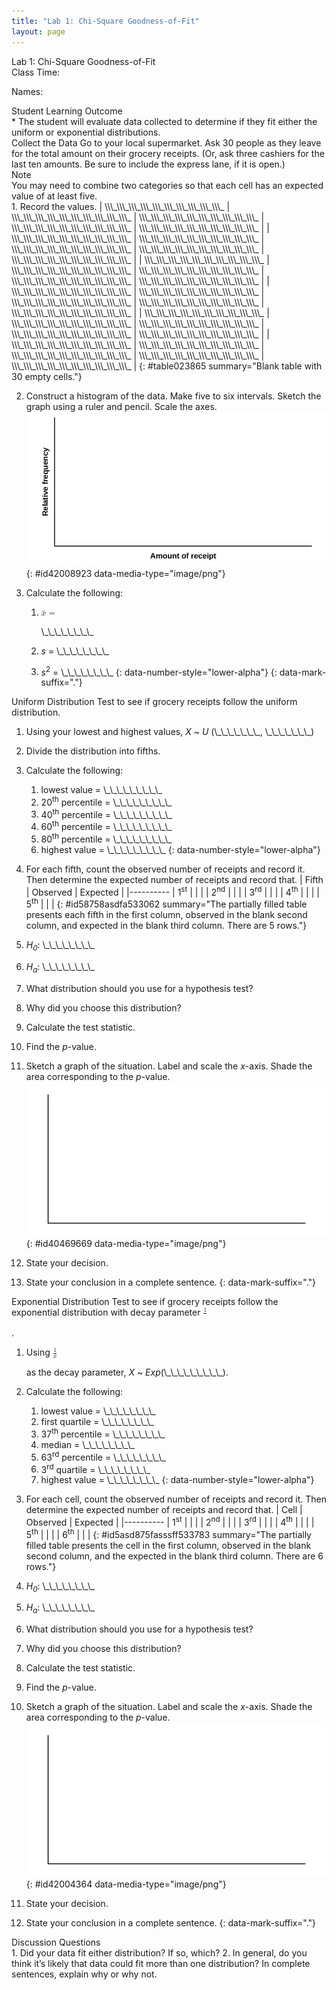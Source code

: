 ```yaml
---
title: "Lab 1: Chi-Square Goodness-of-Fit"
layout: page
---
```



<div data-type="note" class="statistics lab" data-label="" markdown="1">
<div data-type="title">
Lab 1: Chi-Square Goodness-of-Fit
</div>
Class Time:

Names:

<div data-type="list" id="id5380464" markdown="1">
<div data-type="title">
Student Learning Outcome
</div>
* The student will evaluate data collected to determine if they fit either the uniform or exponential distributions.

</div>
<span data-type="title">Collect the Data</span> Go to your local supermarket. Ask 30 people as they leave for the total amount on their grocery receipts. (Or, ask three cashiers for the last ten amounts. Be sure to include the express lane, if it is open.)

<div data-type="note" id="eip-665" data-label="">
<div data-type="title">
Note
</div>
You may need to combine two categories so that each cell has an expected value of at least five.
</div>
1.  Record the values.
    | \\\_\\\_\\\_\\\_\\\_\\\_\\\_\\\_\\\_\\\_ | \\\_\\\_\\\_\\\_\\\_\\\_\\\_\\\_\\\_\\\_ | \\\_\\\_\\\_\\\_\\\_\\\_\\\_\\\_\\\_\\\_ | \\\_\\\_\\\_\\\_\\\_\\\_\\\_\\\_\\\_\\\_ | \\\_\\\_\\\_\\\_\\\_\\\_\\\_\\\_\\\_\\\_ |
    | \\\_\\\_\\\_\\\_\\\_\\\_\\\_\\\_\\\_\\\_ | \\\_\\\_\\\_\\\_\\\_\\\_\\\_\\\_\\\_\\\_ | \\\_\\\_\\\_\\\_\\\_\\\_\\\_\\\_\\\_\\\_ | \\\_\\\_\\\_\\\_\\\_\\\_\\\_\\\_\\\_\\\_ | \\\_\\\_\\\_\\\_\\\_\\\_\\\_\\\_\\\_\\\_ |
    | \\\_\\\_\\\_\\\_\\\_\\\_\\\_\\\_\\\_\\\_ | \\\_\\\_\\\_\\\_\\\_\\\_\\\_\\\_\\\_\\\_ | \\\_\\\_\\\_\\\_\\\_\\\_\\\_\\\_\\\_\\\_ | \\\_\\\_\\\_\\\_\\\_\\\_\\\_\\\_\\\_\\\_ | \\\_\\\_\\\_\\\_\\\_\\\_\\\_\\\_\\\_\\\_ |
    | \\\_\\\_\\\_\\\_\\\_\\\_\\\_\\\_\\\_\\\_ | \\\_\\\_\\\_\\\_\\\_\\\_\\\_\\\_\\\_\\\_ | \\\_\\\_\\\_\\\_\\\_\\\_\\\_\\\_\\\_\\\_ | \\\_\\\_\\\_\\\_\\\_\\\_\\\_\\\_\\\_\\\_ | \\\_\\\_\\\_\\\_\\\_\\\_\\\_\\\_\\\_\\\_ |
    | \\\_\\\_\\\_\\\_\\\_\\\_\\\_\\\_\\\_\\\_ | \\\_\\\_\\\_\\\_\\\_\\\_\\\_\\\_\\\_\\\_ | \\\_\\\_\\\_\\\_\\\_\\\_\\\_\\\_\\\_\\\_ | \\\_\\\_\\\_\\\_\\\_\\\_\\\_\\\_\\\_\\\_ | \\\_\\\_\\\_\\\_\\\_\\\_\\\_\\\_\\\_\\\_ |
    | \\\_\\\_\\\_\\\_\\\_\\\_\\\_\\\_\\\_\\\_ | \\\_\\\_\\\_\\\_\\\_\\\_\\\_\\\_\\\_\\\_ | \\\_\\\_\\\_\\\_\\\_\\\_\\\_\\\_\\\_\\\_ | \\\_\\\_\\\_\\\_\\\_\\\_\\\_\\\_\\\_\\\_ | \\\_\\\_\\\_\\\_\\\_\\\_\\\_\\\_\\\_\\\_ |
    {: #table023865 summary="Blank table with 30 empty cells."}

2.  Construct a histogram of the data. Make five to six intervals. Sketch the graph using a ruler and pencil. Scale the axes. ![Blank graph with relative frequency on vertical](../resources/fig-ch11_15_01.png){: #id42008923 data-media-type="image/png"}


3.  Calculate the following:
    1.  <math xmlns="http://www.w3.org/1998/Math/MathML"> <mrow> <mover accent="true"> <mi>x</mi> <mo>¯</mo> </mover> <mo>=</mo> </mrow> </math>
        
        \\\_\\\_\\\_\\\_\\\_\\\_\\\_\\\_
    2.  *s* = \\\_\\\_\\\_\\\_\\\_\\\_\\\_\\\_
    3.  *s*<sup>2</sup> = \\\_\\\_\\\_\\\_\\\_\\\_\\\_\\\_
    {: data-number-style="lower-alpha"}
{: data-mark-suffix="."}

<span data-type="title">Uniform Distribution</span> Test to see if grocery receipts follow the uniform distribution.

1.  Using your lowest and highest values, *X* ~ *U* (\\\_\\\_\\\_\\\_\\\_\\\_\\\_, \\\_\\\_\\\_\\\_\\\_\\\_\\\_)
2.  Divide the distribution into fifths.
3.  Calculate the following:
    1.  lowest value = \\\_\\\_\\\_\\\_\\\_\\\_\\\_\\\_\\\_
    2.  20<sup>th</sup> percentile = \\\_\\\_\\\_\\\_\\\_\\\_\\\_\\\_\\\_
    3.  40<sup>th</sup> percentile = \\\_\\\_\\\_\\\_\\\_\\\_\\\_\\\_\\\_
    4.  60<sup>th</sup> percentile = \\\_\\\_\\\_\\\_\\\_\\\_\\\_\\\_\\\_
    5.  80<sup>th</sup> percentile = \\\_\\\_\\\_\\\_\\\_\\\_\\\_\\\_\\\_
    6.  highest value = \\\_\\\_\\\_\\\_\\\_\\\_\\\_\\\_\\\_
    {: data-number-style="lower-alpha"}

4.  For each fifth, count the observed number of receipts and record it. Then determine the expected number of receipts and record that.
    | Fifth | Observed | Expected |
    |----------
    | 1<sup>st</sup> |  |  |
    | 2<sup>nd</sup> |  |  |
    | 3<sup>rd</sup> |  |  |
    | 4<sup>th</sup> |  |  |
    | 5<sup>th</sup> |  |  |
    {: #id58758asdfa533062 summary="The partially filled table presents each fifth in the first column, observed in the blank second column, and expected in the blank third column. There are 5 rows."}

5.  *H<sub>0</sub>*\: \\\_\\\_\\\_\\\_\\\_\\\_\\\_\\\_
6.  *H<sub>a</sub>*\: \\\_\\\_\\\_\\\_\\\_\\\_\\\_\\\_
7.  What distribution should you use for a hypothesis test?
8.  Why did you choose this distribution?
9.  Calculate the test statistic.
10. Find the *p*-value.
11. Sketch a graph of the situation. Label and scale the *x*-axis. Shade the area corresponding to the *p*-value. ![Blank graph with vertical and horizontal axes.](../resources/fig-ch11_15_02.png){: #id40469669 data-media-type="image/png"}


12. State your decision.
13. State your conclusion in a complete sentence.
{: data-mark-suffix="."}

<span data-type="title">Exponential Distribution</span> Test to see if grocery receipts follow the exponential distribution with decay parameter <math xmlns="http://www.w3.org/1998/Math/MathML"> <mfrac> <mrow> <mn>1</mn> </mrow> <mrow> <apply> <conjugate /> <ci>x</ci> </apply> </mrow> </mfrac> </math>

.

1.  Using
    <math xmlns="http://www.w3.org/1998/Math/MathML"> <mrow> <mfrac> <mn>1</mn> <mover accent="true"> <mi>x</mi> <mo>¯</mo> </mover> </mfrac> </mrow> </math>
    
    as the decay parameter, *X* ~ *Exp*(\\\_\\\_\\\_\\\_\\\_\\\_\\\_\\\_\\\_).
2.  Calculate the following:
    1.  lowest value = \\\_\\\_\\\_\\\_\\\_\\\_\\\_\\\_
    2.  first quartile = \\\_\\\_\\\_\\\_\\\_\\\_\\\_\\\_
    3.  37<sup>th</sup> percentile = \\\_\\\_\\\_\\\_\\\_\\\_\\\_\\\_
    4.  median = \\\_\\\_\\\_\\\_\\\_\\\_\\\_\\\_
    5.  63<sup>rd</sup> percentile = \\\_\\\_\\\_\\\_\\\_\\\_\\\_\\\_
    6.  3<sup>rd</sup> quartile = \\\_\\\_\\\_\\\_\\\_\\\_\\\_\\\_
    7.  highest value = \\\_\\\_\\\_\\\_\\\_\\\_\\\_\\\_
    {: data-number-style="lower-alpha"}

3.  For each cell, count the observed number of receipts and record it. Then determine the expected number of receipts and record that.
    | Cell | Observed | Expected |
    |----------
    | 1<sup>st</sup> |  |  |
    | 2<sup>nd</sup> |  |  |
    | 3<sup>rd</sup> |  |  |
    | 4<sup>th</sup> |  |  |
    | 5<sup>th</sup> |  |  |
    | 6<sup>th</sup> |  |  |
    {: #id5asd875fasssff533783 summary="The partially filled table presents the cell in the first column, observed in the blank second column, and the expected in the blank third column. There are 6 rows."}

4.  *H<sub>0</sub>*\: \\\_\\\_\\\_\\\_\\\_\\\_\\\_\\\_
5.  *H<sub>a</sub>*\: \\\_\\\_\\\_\\\_\\\_\\\_\\\_\\\_
6.  What distribution should you use for a hypothesis test?
7.  Why did you choose this distribution?
8.  Calculate the test statistic.
9.  Find the *p*-value.
10. Sketch a graph of the situation. Label and scale the *x*-axis. Shade the area corresponding to the *p*-value. ![Blank graph with vertical and horizontal axes.](../resources/fig-ch11_15_03.png){: #id42004364 data-media-type="image/png"}


11. State your decision.
12. State your conclusion in a complete sentence.
{: data-mark-suffix="."}

<div data-type="list" id="list-8658234" markdown="1">
<div data-type="title">
Discussion Questions
</div>
1.  Did your data fit either distribution? If so, which?
2.  In general, do you think it’s likely that data could fit more than one distribution? In complete sentences, explain why or why not.

</div>
</div>

